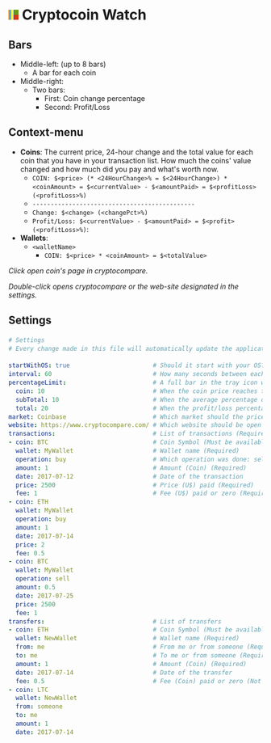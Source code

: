 # ![Cryptocoin Watch](build/icons/20x20.png) Cryptocoin Watch

## Bars

- Middle-left: (up to 8 bars)
    - A bar for each coin
- Middle-right:
    - Two bars:
        - First: Coin change percentage
        - Second: Profit/Loss

## Context-menu

- **Coins**: The current price, 24-hour change and the total value for each coin that you have in your transaction list. How much the coins' value changed and how much did you pay and what's worth now.
    - `COIN: $<price> (* <24HourChange>% = $<24HourChange>) * <coinAmount> = $<currentValue> - $<amountPaid> = $<profitLoss> (<profitLoss>%)`
    - `---------------------------------------------`
    - `Change: $<change> (<changePct>%)` 
    - `Profit/Loss: $<currentValue> - $<amountPaid> = $<profit> (<profitLoss>%)`:
- **Wallets**:
    - `<walletName>`
        - `COIN: $<price> * <coinAmount> = $<totalValue>`
    

_Click open coin's page in cryptocompare._

_Double-click opens cryptocompare or the web-site designated in the settings._

## Settings

```yaml
# Settings
# Every change made in this file will automatically update the application

startWithOS: true                       # Should it start with your OS?
interval: 60                            # How many seconds between each update? (minimum of 10 seconds)
percentageLimit:                        # A full bar in the tray icon would reflect wich percentage?
  coin: 10                              # When the coin price reaches that value the bar will be full (Left half of the tray icon)
  subTotal: 10                          # When the average percentage of the last 24-hour coin price variance reaches that value the bar will be full (First bar of the right side of the tray icon)
  total: 20                             # When the profit/loss percentage reaches that value the bar will be full (Second bar of the right side of the tray icon)
market: Coinbase                        # Which market should the price based on? (For the full list of available markets, check this link: https://www.cryptocompare.com/api/#introduction)
website: https://www.cryptocompare.com/ # Which website should be open when you double-click the icon
transactions:                           # List of transactions (Required)
- coin: BTC                             # Coin Symbol (Must be available in USD) (Required)
  wallet: MyWallet                      # Wallet name (Required)
  operation: buy                        # Which operation was done: sell or buy (Default: buy)
  amount: 1                             # Amount (Coin) (Required)
  date: 2017-07-12                      # Date of the transaction
  price: 2500                           # Price (U$) paid (Required)
  fee: 1                                # Fee (U$) paid or zero (Required)
- coin: ETH
  wallet: MyWallet
  operation: buy
  amount: 1
  date: 2017-07-14
  price: 2
  fee: 0.5
- coin: BTC
  wallet: MyWallet
  operation: sell
  amount: 0.5
  date: 2017-07-25
  price: 2500
  fee: 1
transfers:                              # List of transfers
- coin: ETH                             # Coin Symbol (Must be available in USD) (Required)
  wallet: NewWallet                     # Wallet name (Required)
  from: me                              # From me or from someone (Required)
  to: me                                # To me or from someone (Required)
  amount: 1                             # Amount (Coin) (Required)
  date: 2017-07-14                      # Date of the transfer
  fee: 0.5                              # Fee (Coin) paid or zero (Not necessary when it comes from someone)
- coin: LTC
  wallet: NewWallet
  from: someone
  to: me
  amount: 1
  date: 2017-07-14
```
